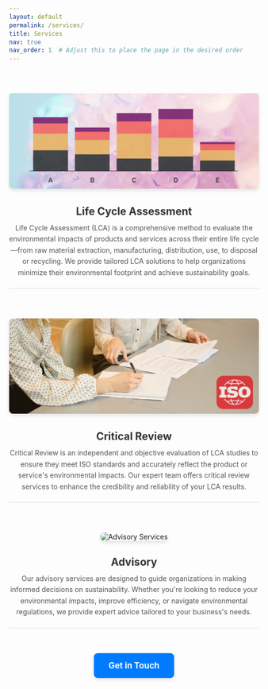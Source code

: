 ```yaml
---
layout: default
permalink: /services/
title: Services
nav: true
nav_order: 1  # Adjust this to place the page in the desired order
---
```


<style>
  .service {
    margin: 40px 0;
    padding: 20px 0;
    border-bottom: 1px solid #ddd;
    text-align: center;
  }

  .service img {
    max-width: 100%;
    height: auto;
    border-radius: 8px;
    margin-bottom: 20px;
    box-shadow: 0 4px 6px rgba(0, 0, 0, 0.1);
    transition: transform 0.3s ease, box-shadow 0.3s ease;
  }

  .service img:hover {
    transform: scale(1.05);
    box-shadow: 0 6px 10px rgba(0, 0, 0, 0.15);
  }

  .service h2 {
    margin: 10px 0;
    color: #333;
    font-size: 1.5em;
  }

  .service p {
    margin: 10px 0 0;
    line-height: 1.6;
    color: #555;
    font-size: 1em;
  }

  .get-in-touch {
    margin: 50px 0 20px;
    text-align: center;
  }

  .get-in-touch a {
    display: inline-block;
    padding: 15px 30px;
    font-size: 1.2em;
    font-weight: bold;
    text-decoration: none;
    color: #fff;
    background-color: #007BFF; /* Bootstrap Primary Blue */
    border-radius: 8px;
    box-shadow: 0 4px 6px rgba(0, 0, 0, 0.1);
    transition: background-color 0.3s ease, box-shadow 0.3s ease;
  }

  .get-in-touch a:hover {
    background-color: #0056b3; /* Darker Blue on Hover */
    box-shadow: 0 6px 10px rgba(0, 0, 0, 0.15);
  }
</style>

<div class="services">
  <!-- Service 1: Life Cycle Assessment -->
  <div class="service">
    <img src="/assets/img/lca.png" alt="Life Cycle Assessment" />
    <h2>Life Cycle Assessment</h2>
    <p>
      Life Cycle Assessment (LCA) is a comprehensive method to evaluate the environmental impacts of products and services across their entire life cycle—from raw material extraction, manufacturing, distribution, use, to disposal or recycling. We provide tailored LCA solutions to help organizations minimize their environmental footprint and achieve sustainability goals.
    </p>
  </div>

  <!-- Service 2: Critical Review -->
  <div class="service">
    <img src="/assets/img/review.png" alt="Critical Review" />
    <h2>Critical Review</h2>
    <p>
      Critical Review is an independent and objective evaluation of LCA studies to ensure they meet ISO standards and accurately reflect the product or service's environmental impacts. Our expert team offers critical review services to enhance the credibility and reliability of your LCA results.
    </p>
  </div>

  <!-- Service 3: Advisory -->
  <div class="service">
    <img src="/assets/img/guide.png" alt="Advisory Services" />
    <h2>Advisory</h2>
    <p>
      Our advisory services are designed to guide organizations in making informed decisions on sustainability. Whether you're looking to reduce your environmental impacts, improve efficiency, or navigate environmental regulations, we provide expert advice tailored to your business's needs.
    </p>
  </div>
</div>

<!-- Get in Touch Button -->
<div class="get-in-touch">
  <a href="/contact/">Get in Touch</a>
</div>
